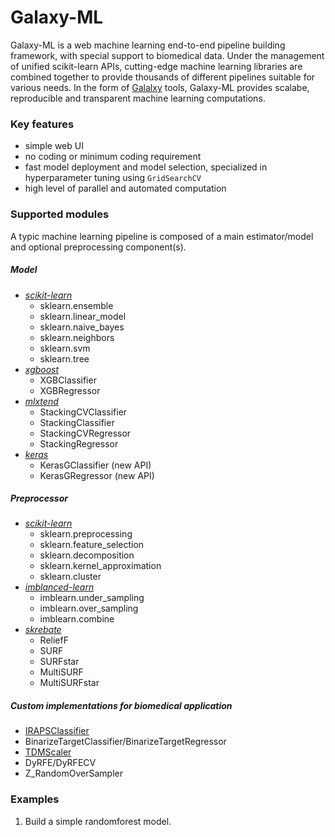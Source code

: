 
# Galaxy-ML
Galaxy-ML is a web machine learning end-to-end pipeline building framework, with special support to biomedical data. Under the management of unified scikit-learn APIs, cutting-edge machine learning libraries are combined together to provide thousands of different pipelines suitable for various needs. In the form of [Galalxy](https://github.com/galaxyproject/galaxy) tools, Galaxy-ML provides scalabe, reproducible and transparent machine learning computations.


### Key features
-  simple web UI
-  no coding or minimum coding requirement
-  fast model deployment and model selection, specialized in hyperparameter tuning using `GridSearchCV`
-  high level of parallel and automated computation


### Supported modules
A typic machine learning pipeline is composed of a main estimator/model and optional preprocessing component(s).

##### Model
- _[scikit-learn](https://github.com/scikit-learn/scikit-learn)_
    - sklearn.ensemble
    - sklearn.linear_model
    - sklearn.naive_bayes
    - sklearn.neighbors
    - sklearn.svm
    - sklearn.tree
- _[xgboost](https://github.com/dmlc/xgboost)_
    - XGBClassifier
    - XGBRegressor
- _[mlxtend](https://github.com/rasbt/mlxtend)_
    - StackingCVClassifier
    - StackingClassifier
    - StackingCVRegressor
    - StackingRegressor
- _[keras](https://github.com/keras-team/keras)_
    - KerasGClassifier (new API)
    - KerasGRegressor (new API)
  
##### Preprocessor
- _[scikit-learn](https://github.com/scikit-learn/scikit-learn)_
    - sklearn.preprocessing
    - sklearn.feature_selection
    - sklearn.decomposition
    - sklearn.kernel_approximation
    - sklearn.cluster
- _[imblanced-learn](https://github.com/scikit-learn-contrib/imbalanced-learn)_
    - imblearn.under_sampling
    - imblearn.over_sampling
    - imblearn.combine
- _[skrebate](https://github.com/EpistasisLab/scikit-rebate/tree/master/skrebate)_
    - ReliefF
    - SURF
    - SURFstar
    - MultiSURF
    - MultiSURFstar
  
##### Custom implementations for biomedical application
- [IRAPSClassifier](https://www.ncbi.nlm.nih.gov/pmc/articles/PMC5445594/)
- BinarizeTargetClassifier/BinarizeTargetRegressor
- [TDMScaler](https://www.ncbi.nlm.nih.gov/pubmed/26844019)
- DyRFE/DyRFECV
- Z_RandomOverSampler

### Examples
1. Build a simple randomforest model.
